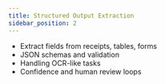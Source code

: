 ```yaml
---
title: Structured Output Extraction
sidebar_position: 2
---
```


- Extract fields from receipts, tables, forms
- JSON schemas and validation
- Handling OCR-like tasks
- Confidence and human review loops
